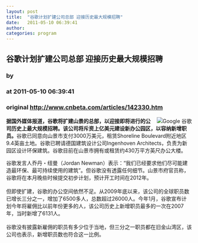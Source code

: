 ```yaml
---
layout: post
title:  "谷歌计划扩建公司总部 迎接历史最大规模招聘"
date:   2011-05-10 06:39:41
author: 
categories: program
---
```


## 谷歌计划扩建公司总部 迎接历史最大规模招聘
### by 
### at 2011-05-10 06:39:41
### original <http://www.cnbeta.com/articles/142330.htm>

<div><a rel="nofollow" href="http://www.cnbeta.com/topics/52.htm"><img src="http://img.cnbeta.com/topics/google.png" alt="Google 谷歌" name="sign" align="right"></a>
        <p><span style="font-weight:bold">据国外媒体报道，谷歌将扩建山景的总部，以迎接即将进行的公司历史上最大规模招聘。该公司将斥资上亿美元建设新办公园区，以容纳新增职员。</span>谷歌已同意向山景市支付3000万美元，租赁Shoreline Boulevard附近地区9.4英亩土地。谷歌已聘请德国建筑设计公司Ingenhoven Architects，负责为新园区设计环保建筑。谷歌目前在山景市拥有或租赁约430万平方英尺办公大楼。</p>
		<p>谷歌发言人乔丹・纽曼（Jordan Newman）表示：“我们已经要求他们尽可能建造最环保、最可持续使用的建筑”。但谷歌没有透露任何细节。山景市府官员称，谷歌将在本月晚些时候提交初步计划，预计开工时间在2012年。<br>
<br>
但即使扩建，谷歌的办公空间依然不足。从2009年底以来，该公司的全球职员数已增长三分之一，增加了6500多人，总数超过26000人。今年1月，谷歌宣布计划今年将雇佣比以前年份更多的人，该公司历史上新增职员最多的一次在2007年，当时新增了6131人。<br>
<br>
谷歌没有披露新雇佣的职员有多少位于当地，但三分之一职员都在旧金山湾区，该公司也表示，新增职员数也符合这一比例。 <br></p></div>